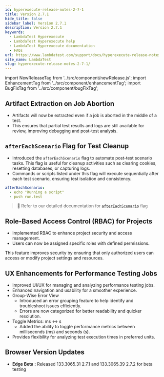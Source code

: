 ```yaml
---
id: hyperexecute-release-notes-2-7-1
title: Version 2.7.1
hide_title: false
sidebar_label: Version 2.7.1
description: Version 2.7.1
keywords:
  - LambdaTest Hyperexecute
  - LambdaTest Hyperexecute help
  - LambdaTest Hyperexecute documentation
  - FAQs
url: https://www.lambdatest.com/support/docs/hyperexecute-release-notes-2-7-1/
site_name: LambdaTest
slug: hyperexecute-release-notes-2-7-1/
---
```


import NewReleaseTag from '../src/component/newRelease.js';
import EnhancementTag from '../src/component/enhancementTag';
import BugFixTag from '../src/component/bugFixTag';

<script type="application/ld+json"
      dangerouslySetInnerHTML={{ __html: JSON.stringify({
       "@context": "https://schema.org",
        "@type": "BreadcrumbList",
        "itemListElement": [{
          "@type": "ListItem",
          "position": 1,
          "name": "Home",
          "item": "https://www.lambdatest.com"
        },{
          "@type": "ListItem",
          "position": 2,
          "name": "Support",
          "item": "https://www.lambdatest.com/support/docs/"
        },{
          "@type": "ListItem",
          "position": 3,
          "name": "Version",
          "item": "https://www.lambdatest.com/support/docs/hyperexecute-release-notes-2-7-1/"
        }]
      })
    }}
></script>
## Artifact Extraction on Job Abortion
- Artifacts will now be extracted even if a job is aborted in the middle of a test.
- This ensures that partial test results and logs are still available for review, improving debugging and post-test analysis.


## `afterEachScenario` Flag for Test Cleanup
- Introduced the `afterEachScenario` flag to automate post-test scenario tasks. This flag is useful for cleanup activities such as clearing cookies, resetting databases, or capturing logs.
- Commands or scripts listed under this flag will execute sequentially after each test scenario, ensuring test isolation and consistency.

```yaml
afterEachScenario:
  - echo "Running a script"
  - pwsh run.test
```

> 📘 Refer to our detailed documentation for [`afterEachScenario`](https://www.lambdatest.com/support/docs/deep-dive-into-hyperexecute-yaml/#aftereachscenario) flag

## Role-Based Access Control (RBAC) for Projects

- Implemented RBAC to enhance project security and access management.
- Users can now be assigned specific roles with defined permissions.

This feature improves security by ensuring that only authorized users can access or modify project settings and resources.

## UX Enhancements for Performance Testing Jobs
- Improved UI/UX for managing and analyzing performance testing jobs.
- Enhanced navigation and usability for a smoother experience.
- Group-Wise Error View
  - Introduced an error grouping feature to help identify and troubleshoot issues efficiently.
  - Errors are now categorized for better readability and quicker resolution.
- Toggle Metrics: ms :left_right_arrow: s
  - Added the ability to toggle performance metrics between milliseconds (ms) and seconds (s).
- Provides flexibility for analyzing test execution times in preferred units.

## Browser Version Updates

- **Edge Beta** : Released 133.3065.31 2.7.1 and 133.3065.39 2.7.2 for beta testing
